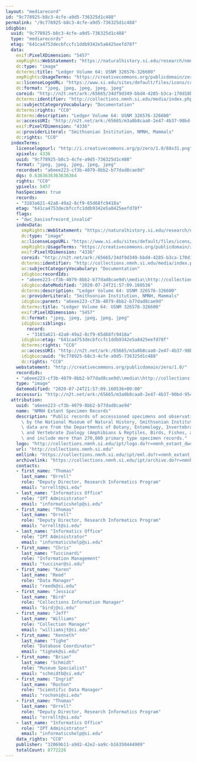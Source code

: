 ```yaml
---
layout: "mediarecord"
id: "9c778925-b8c3-4cfe-a9d5-736325d1c488"
permalink: "/9c778925-b8c3-4cfe-a9d5-736325d1c488"
idigbio:
  uuid: "9c778925-b8c3-4cfe-a9d5-736325d1c488"
  type: "mediarecords"
  etag: "641ca4753decbfccfc1ddb9342e5a8425eefd78f"
  data:
    exif:PixelXDimension: "5457"
    xmpRights:WebStatement: "https://naturalhistory.si.edu/research/nmnh-collections/museum-collections-policies"
    dc:type: "image"
    dcterms:title: "Ledger Volume 64: USNM 326576-326600"
    xmpRights:UsageTerms: "https://creativecommons.org/publicdomain/zero/1.0/"
    ac:licenseLogoURL: "https://www.si.edu/sites/default/files/icons/cc0.svg"
    dc:format: "jpeg, jpeg, jpeg, jpeg, jpeg"
    coreid: "http://n2t.net/ark:/65665/34df9d349-bbd4-4285-b3ca-170d18b963db"
    dcterms:identifier: "http://collections.nmnh.si.edu/media/index.php?irn=14559935"
    ac:subjectCategoryVocabulary: "Documentation"
    dcterms:rights: "CC0"
    dcterms:description: "Ledger Volume 64: USNM 326576-326600"
    ac:accessURI: "http://n2t.net/ark:/65665/m3a0b8caa0-2e47-4b37-90bd-954319835a46"
    exif:PixelYDimension: "4336"
    ac:providerLiteral: "Smithsonian Institution, NMNH, Mammals"
    dc:rights: "CC0"
  indexTerms:
    licenselogourl: "http://i.creativecommons.org/p/zero/1.0/88x31.png"
    xpixels: 4336
    uuid: "9c778925-b8c3-4cfe-a9d5-736325d1c488"
    format: "jpeg, jpeg, jpeg, jpeg, jpeg"
    recordset: "a6eee223-cf3b-4079-8bb2-b77dad8cae9d"
    dqs: 0.6363636363636364
    rights: "CC0"
    ypixels: 5457
    hasSpecimen: true
    records:
    - "3183a621-42a8-49a2-8cf9-65d68fc9418a"
    etag: "641ca4753decbfccfc1ddb9342e5a8425eefd78f"
    flags:
    - "dwc_basisofrecord_invalid"
    indexData:
      xmpRights:WebStatement: "https://naturalhistory.si.edu/research/nmnh-collections/museum-collections-policies"
      dc:type: "image"
      ac:licenseLogoURL: "https://www.si.edu/sites/default/files/icons/cc0.svg"
      xmpRights:UsageTerms: "https://creativecommons.org/publicdomain/zero/1.0/"
      exif:PixelYDimension: "4336"
      coreid: "http://n2t.net/ark:/65665/34df9d349-bbd4-4285-b3ca-170d18b963db"
      dcterms:identifier: "http://collections.nmnh.si.edu/media/index.php?irn=14559935"
      ac:subjectCategoryVocabulary: "Documentation"
      idigbio:recordIds:
      - "a6eee223-cf3b-4079-8bb2-b77dad8cae9d\\media\\http://collections.nmnh.si.edu/media/index.php?irn=14559935"
      idigbio:dateModified: "2020-07-24T21:57:09.160536"
      dcterms:description: "Ledger Volume 64: USNM 326576-326600"
      ac:providerLiteral: "Smithsonian Institution, NMNH, Mammals"
      idigbio:parent: "a6eee223-cf3b-4079-8bb2-b77dad8cae9d"
      dcterms:title: "Ledger Volume 64: USNM 326576-326600"
      exif:PixelXDimension: "5457"
      dc:format: "jpeg, jpeg, jpeg, jpeg, jpeg"
      idigbio:siblings:
        record:
        - "3183a621-42a8-49a2-8cf9-65d68fc9418a"
      idigbio:etag: "641ca4753decbfccfc1ddb9342e5a8425eefd78f"
      dcterms:rights: "CC0"
      ac:accessURI: "http://n2t.net/ark:/65665/m3a0b8caa0-2e47-4b37-90bd-954319835a46"
      idigbio:uuid: "9c778925-b8c3-4cfe-a9d5-736325d1c488"
      dc:rights: "CC0"
    webstatement: "http://creativecommons.org/publicdomain/zero/1.0/"
    recordids:
    - "a6eee223-cf3b-4079-8bb2-b77dad8cae9d\\media\\http://collections.nmnh.si.edu/media/index.php?irn=14559935"
    type: "image"
    datemodified: "2020-07-24T21:57:09.160536+00:00"
    accessuri: "http://n2t.net/ark:/65665/m3a0b8caa0-2e47-4b37-90bd-954319835a46"
  attribution:
    uuid: "a6eee223-cf3b-4079-8bb2-b77dad8cae9d"
    name: "NMNH Extant Specimen Records"
    description: "Public records of accessioned specimens and observations curated\
      \ by the National Museum of Natural History, Smithsonian Institution. These\
      \ data are from the Departments of Botany, Entomology, Invertebrate Zoology\
      \ and Vertebrate Zoology (Amphibians & Reptiles, Birds, Fishes, and Mammals)\
      \ and include more than 270,000 primary type specimen records."
    logo: "http://collections.nmnh.si.edu/ipt/logo.do?r=nmnh_extant_dwc-a"
    url: "http://collections.nmnh.si.edu"
    emllink: "https://collections.nmnh.si.edu/ipt/eml.do?r=nmnh_extant_dwc-a"
    archivelink: "https://collections.nmnh.si.edu/ipt/archive.do?r=nmnh_extant_dwc-a"
    contacts:
    - first_name: "Thomas"
      last_name: "Orrell"
      role: "Deputy Director, Research Informatics Program"
      email: "orrellt@si.edu"
    - last_name: "Informatics Office"
      role: "IPT Administrator"
      email: "informaticshelp@si.edu"
    - first_name: "Thomas"
      last_name: "Orrell"
      role: "Deputy Director, Research Informatics Program"
      email: "orrellt@si.edu"
    - last_name: "Informatics Office"
      role: "IPT Administrator"
      email: "informaticshelp@si.edu"
    - first_name: "Chris"
      last_name: "Tuccinardi"
      role: "Information Management"
      email: "tuccinar@si.edu"
    - first_name: "Karen"
      last_name: "Reed"
      role: "Data Manager"
      email: "reedk@si.edu"
    - first_name: "Jessica"
      last_name: "Bird"
      role: "Collections Information Manager"
      email: "birdj@si.edu"
    - first_name: "Jeff"
      last_name: "Williams"
      role: "Collection Manager"
      email: "williamsjt@si.edu"
    - first_name: "Kenneth"
      last_name: "Tighe"
      role: "Database Coordinator"
      email: "tighek@si.edu"
    - first_name: "Brian"
      last_name: "Schmidt"
      role: "Museum Specialist"
      email: "schmidtb@si.edu"
    - first_name: "Ingrid"
      last_name: "Rochon"
      role: "Scientific Data Manager"
      email: "rochoni@si.edu"
    - first_name: "Thomas"
      last_name: "Orrell"
      role: "Deputy Director, Research Informatics Program"
      email: "orrellt@si.edu"
    - last_name: "Informatics Office"
      role: "IPT Administrator"
      email: "informaticshelp@si.edu"
    data_rights: "CC0"
    publisher: "32069b11-a9d2-42e2-aa9c-b16350444909"
    totalCount: 8772226
---
```

